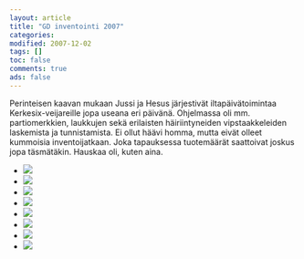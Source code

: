 ```yaml
--- 
layout: article 
title: "GD inventointi 2007" 
categories: 
modified: 2007-12-02 
tags: []
toc: false 
comments: true 
ads: false 
--- 
```


Perinteisen kaavan mukaan Jussi ja Hesus järjestivät iltapäivätoimintaa
Kerkesix-veijareille jopa useana eri päivänä. Ohjelmassa oli mm.
partiomerkkien, laukkujen sekä erilaisten häiriintyneiden
vipstaakkeleiden laskemista ja tunnistamista. Ei ollut häävi homma,
mutta eivät olleet kummoisia inventoijatkaan. Joka tapauksessa
tuotemäärät saattoivat joskus jopa täsmätäkin. Hauskaa oli, kuten aina.

<div class="image-gallery">

-   [![](/Media/Default/ImageGalleries/gd-inventointi-2007/Thumbnails/12122007185.jpg)](/Media/Default/ImageGalleries/gd-inventointi-2007/12122007185.jpg)
-   [![](/Media/Default/ImageGalleries/gd-inventointi-2007/Thumbnails/12122007186.jpg)](/Media/Default/ImageGalleries/gd-inventointi-2007/12122007186.jpg)
-   [![](/Media/Default/ImageGalleries/gd-inventointi-2007/Thumbnails/12122007187.jpg)](/Media/Default/ImageGalleries/gd-inventointi-2007/12122007187.jpg)
-   [![](/Media/Default/ImageGalleries/gd-inventointi-2007/Thumbnails/12122007188.jpg)](/Media/Default/ImageGalleries/gd-inventointi-2007/12122007188.jpg)
-   [![](/Media/Default/ImageGalleries/gd-inventointi-2007/Thumbnails/12122007191.jpg)](/Media/Default/ImageGalleries/gd-inventointi-2007/12122007191.jpg)
-   [![](/Media/Default/ImageGalleries/gd-inventointi-2007/Thumbnails/IMGP3328.JPG)](/Media/Default/ImageGalleries/gd-inventointi-2007/IMGP3328.JPG)
-   [![](/Media/Default/ImageGalleries/gd-inventointi-2007/Thumbnails/IMGP3329.JPG)](/Media/Default/ImageGalleries/gd-inventointi-2007/IMGP3329.JPG)
-   [![](/Media/Default/ImageGalleries/gd-inventointi-2007/Thumbnails/IMGP3332.JPG)](/Media/Default/ImageGalleries/gd-inventointi-2007/IMGP3332.JPG)

</div>
